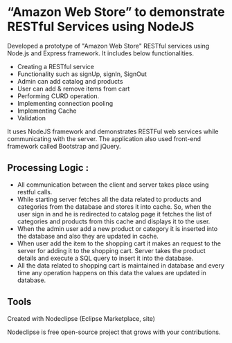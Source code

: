 “Amazon Web Store” to demonstrate RESTful Services using NodeJS
===========

Developed a prototype of "Amazon Web Store" RESTful services using Node.js and Express framework. It includes below functionalities.

* Creating a RESTful service
* Functionality such as signUp, signIn, SignOut
* Admin can add catalog and products
* User can add & remove items from cart
* Performing CURD operation.
* Implementing connection pooling
* Implementing Cache
* Validation

It uses NodeJS framework and demonstrates RESTFul web services while communicating with the server. The application also used front-end framework called Bootstrap and jQuery. 

Processing Logic :
-----------
* All communication between the client and server takes place using restful calls. 
* While starting server fetches all the data related to products and categories from the database and stores it into cache. So, when the user sign in and he is redirected to catalog page it fetches the list of categories and products from this cache and displays it to the user. 
* When the admin user add a new product or category it is inserted into the database and also they are updated in cache.
* When user add the item to the shopping cart it makes an request to the server for adding it to the shopping cart. Server takes the product details and execute a SQL query to insert it into the database. 
* All the data related to shopping cart is maintained in database and every time any operation happens on this data the values are updated in database.

Tools
-----------
Created with Nodeclipse (Eclipse Marketplace, site)

Nodeclipse is free open-source project that grows with your contributions.

